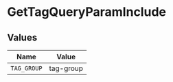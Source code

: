 # GetTagQueryParamInclude


## Values

| Name        | Value       |
| ----------- | ----------- |
| `TAG_GROUP` | tag-group   |